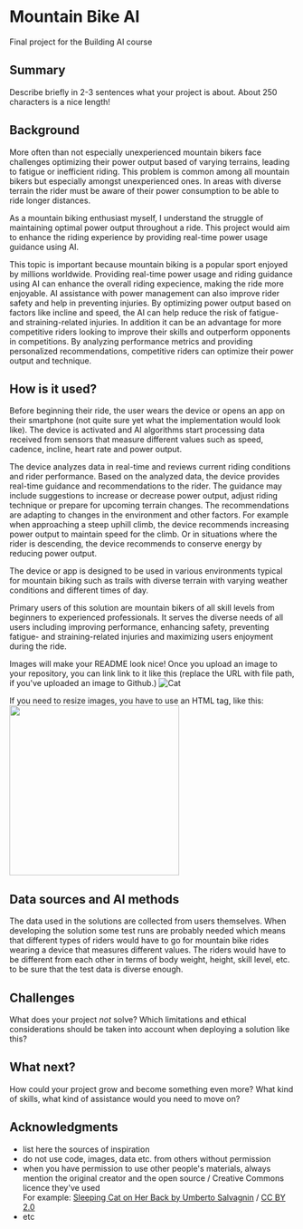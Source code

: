 # Mountain Bike AI

Final project for the Building AI course

## Summary

Describe briefly in 2-3 sentences what your project is about. About 250 characters is a nice length! 


## Background
More often than not especially unexperienced mountain bikers face challenges optimizing their power output based of varying terrains, leading to fatigue or inefficient riding. This problem is common among all mountain bikers but especially amongst unexperienced ones. In areas with diverse terrain the rider must be aware of their power consumption to be able to ride longer distances.

As a mountain biking enthusiast myself, I understand the struggle of maintaining optimal power output throughout a ride. This project would aim to enhance the riding experience by providing real-time power usage guidance using AI.

This topic is important because mountain biking is a popular sport enjoyed by millions worldwide. Providing real-time power usage and riding guidance using AI can enhance the overall riding expecience, making the ride more enjoyable. AI assistance with power management can also improve rider safety and help in preventing injuries. By optimizing power output based on factors like incline and speed, the AI can help reduce the risk of fatigue- and straining-related injuries. In addition it can be an advantage for more competitive riders looking to improve their skills and outperform opponents in competitions. By analyzing performance metrics and providing personalized recommendations, competitive riders can optimize their power output and technique.

## How is it used?
Before beginning their ride, the user wears the device or opens an app on their smartphone (not quite sure yet what the implementation would look like). The device is activated and AI algorithms start processing data received from sensors that measure different values such as speed, cadence, incline, heart rate and power output. 

The device analyzes data in real-time and reviews current riding conditions and rider performance. Based on the analyzed data, the device provides real-time guidance and recommendations to the rider. The guidance may include suggestions to increase or decrease power output, adjust riding technique or prepare for upcoming terrain changes. The recommendations are adapting to changes in the environment and other factors. For example when approaching a steep uphill climb, the device recommends increasing power output to maintain speed for the climb. Or in situations where the rider is descending, the device recommends to conserve energy by reducing power output. 

The device or app is designed to be used in various environments typical for mountain biking such as trails with diverse terrain with varying weather conditions and different times of day.

Primary users of this solution are mountain bikers of all skill levels from beginners to experienced professionals. It serves the diverse needs of all users including improving performance, enhancing safety, preventing fatigue- and straining-related injuries and maximizing users enjoyment during the ride.

Images will make your README look nice!
Once you upload an image to your repository, you can link link to it like this (replace the URL with file path, if you've uploaded an image to Github.)
![Cat](https://upload.wikimedia.org/wikipedia/commons/5/5e/Sleeping_cat_on_her_back.jpg)

If you need to resize images, you have to use an HTML tag, like this:
<img src="https://upload.wikimedia.org/wikipedia/commons/5/5e/Sleeping_cat_on_her_back.jpg" width="300">

## Data sources and AI methods
The data used in the solutions are collected from users themselves. When developing the solution some test runs are probably needed which means that different types of riders would have to go for mountain bike rides wearing a device that measures different values. The riders would have to be different from each other in terms of body weight, height, skill level, etc. to be sure that the test data is diverse enough.

## Challenges

What does your project _not_ solve? Which limitations and ethical considerations should be taken into account when deploying a solution like this?

## What next?

How could your project grow and become something even more? What kind of skills, what kind of assistance would you  need to move on? 


## Acknowledgments

* list here the sources of inspiration 
* do not use code, images, data etc. from others without permission
* when you have permission to use other people's materials, always mention the original creator and the open source / Creative Commons licence they've used
  <br>For example: [Sleeping Cat on Her Back by Umberto Salvagnin](https://commons.wikimedia.org/wiki/File:Sleeping_cat_on_her_back.jpg#filelinks) / [CC BY 2.0](https://creativecommons.org/licenses/by/2.0)
* etc
